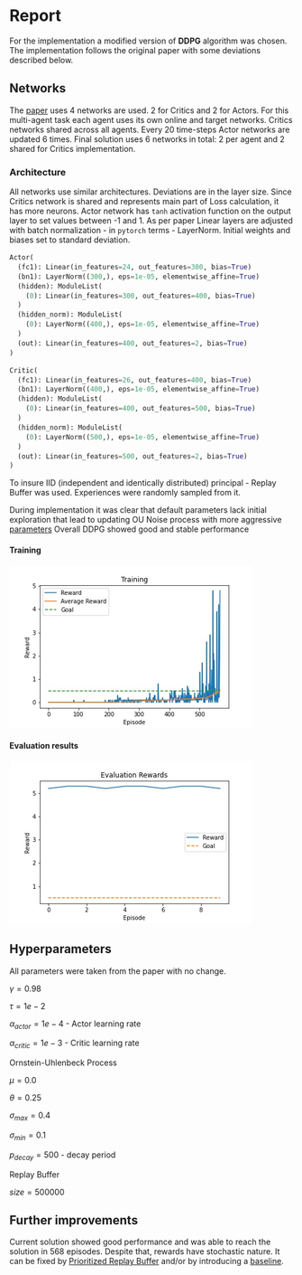 # Report

For the implementation a modified version of **DDPG** algorithm was chosen.
The implementation follows the original paper with some deviations described below.

## Networks

The [paper](https://arxiv.org/abs/1509.02971) uses 4 networks are used. 2 for Critics and 2 for Actors. For this multi-agent task each agent uses its own online and target networks. Critics networks shared across all agents. Every 20 time-steps Actor networks are updated 6 times.
Final solution uses 6 networks in total: 2 per agent and 2 shared for Critics implementation. 

### Architecture

All networks use similar architectures. Deviations are in the layer size. Since Critics network is shared and represents main part of Loss calculation, it has more neurons. Actor network has `tanh` activation function on the output layer to set values between -1 and 1.
As per paper Linear layers are adjusted with batch normalization - in `pytorch` terms - LayerNorm.
Initial weights and biases set to standard deviation.

```python
Actor(
  (fc1): Linear(in_features=24, out_features=300, bias=True)
  (bn1): LayerNorm((300,), eps=1e-05, elementwise_affine=True)
  (hidden): ModuleList(
    (0): Linear(in_features=300, out_features=400, bias=True)
  )
  (hidden_norm): ModuleList(
    (0): LayerNorm((400,), eps=1e-05, elementwise_affine=True)
  )
  (out): Linear(in_features=400, out_features=2, bias=True)
)
```

```python
Critic(
  (fc1): Linear(in_features=26, out_features=400, bias=True)
  (bn1): LayerNorm((400,), eps=1e-05, elementwise_affine=True)
  (hidden): ModuleList(
    (0): Linear(in_features=400, out_features=500, bias=True)
  )
  (hidden_norm): ModuleList(
    (0): LayerNorm((500,), eps=1e-05, elementwise_affine=True)
  )
  (out): Linear(in_features=500, out_features=2, bias=True)
)
```

To insure IID (independent and identically distributed) principal - Replay Buffer was used. Experiences were randomly sampled from it.

During implementation it was clear that default parameters lack initial exploration that lead to updating OU Noise process with more aggressive [parameters](#hyperparameters)
Overall DDPG showed good and stable performance

#### Training

![training graph](experiments/training.jpeg)

#### Evaluation results

![evaluation graph](experiments/evaluation.jpeg)

## Hyperparameters

All parameters were taken from the paper with no change.

$\gamma=0.98$

$\tau=1e-2$

$\alpha_{actor}=1e-4$ - Actor learning rate

$\alpha_{critic}=1e-3$ - Critic learning rate

Ornstein-Uhlenbeck Process

$\mu=0.0$

$\theta=0.25$

$\sigma_{max}=0.4$

$\sigma_{min}=0.1$

$p_{decay}=500$ - decay period

Replay Buffer

$size=500000$

## Further improvements

Current solution showed good performance and was able to reach the solution in 568 episodes. Despite that, rewards have stochastic nature. It can be fixed by [Prioritized Replay Buffer](https://arxiv.org/abs/1511.05952) and/or by introducing a [baseline](https://arxiv.org/abs/2003.10181).
